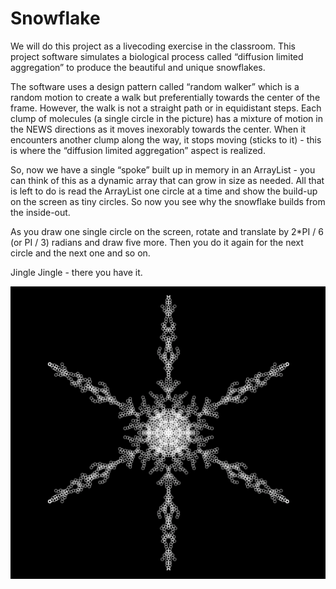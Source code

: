 
Snowflake
=========

We will do this project as a livecoding exercise in the classroom.
This project software simulates a biological process called “diffusion limited aggregation” to produce the beautiful and unique snowflakes.

The software uses a design pattern called “random walker” which is a random motion to create a walk but preferentially towards the center of the frame. However, the walk is not a straight path or in equidistant steps. Each clump of molecules (a single circle in the picture) has a mixture of motion in the NEWS  directions as it moves inexorably towards the center.  When it encounters another clump along the way, it stops moving (sticks to it) - this is where the “diffusion limited aggregation” aspect is realized.  

So, now we have a  single “spoke” built up in memory in an ArrayList - you can think of this as a dynamic array that can grow in size as needed.  All that is left to do is read the ArrayList one circle at a time and show the build-up on the screen as tiny circles.  So now you see why the snowflake builds from the inside-out. 

As you draw one single circle on the screen, rotate and translate by 2*PI / 6 (or PI / 3) radians and draw five more. Then you do it again for the next circle and the next one and so on.  

Jingle Jingle - there you have it.

![](snowflake.png)